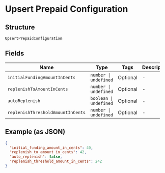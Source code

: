 
# Upsert Prepaid Configuration

## Structure

`UpsertPrepaidConfiguration`

## Fields

| Name | Type | Tags | Description |
|  --- | --- | --- | --- |
| `initialFundingAmountInCents` | `number \| undefined` | Optional | - |
| `replenishToAmountInCents` | `number \| undefined` | Optional | - |
| `autoReplenish` | `boolean \| undefined` | Optional | - |
| `replenishThresholdAmountInCents` | `number \| undefined` | Optional | - |

## Example (as JSON)

```json
{
  "initial_funding_amount_in_cents": 40,
  "replenish_to_amount_in_cents": 42,
  "auto_replenish": false,
  "replenish_threshold_amount_in_cents": 242
}
```

